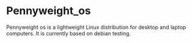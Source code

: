 # Pennyweight_os

  Pennyweight os is a lightweight Linux distribution for desktop and laptop computers. It is currently based on debian testing.
